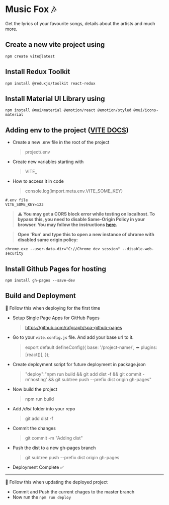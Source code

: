 # Music Fox 🎶

Get the lyrics of your favourite songs, details about the artists and much more.

## Create a new vite project using

`npm create vite@latest`

## Install Redux Toolkit

`npm install @reduxjs/toolkit react-redux`

## Install Material UI Library using

```
npm install @mui/material @emotion/react @emotion/styled @mui/icons-material
```

## Adding env to the project ([VITE DOCS](https://vitejs.dev/guide/env-and-mode.html))

-   Create a new .env file in the root of the project
    > project/.env
-   Create new variables starting with
    > VITE\_
-   How to access it in code
    > console.log(import.meta.env.VITE_SOME_KEY)

```
#.env file
VITE_SOME_KEY=123
```

> **⚠️ You may get a CORS block error while testing on localhost. To bypass this, you need to disable Same-Origin Policy in your browser. You may follow the instructions [here](https://stackoverflow.com/questions/3102819/disable-same-origin-policy-in-chrome).**

> **Open 'Run' and type this to open a new instance of chrome with disabled same origin policy:**

    chrome.exe --user-data-dir="C://Chrome dev session" --disable-web-security

## Install Github Pages for hosting

```
npm install gh-pages --save-dev
```

## Build and Deployment

🚩 Follow this when deploying for the first time

-   Setup Single Page Apps for GitHub Pages

    > https://github.com/rafgraph/spa-github-pages

-   Go to your `vite.config.js` file. And add your base url to it.

    > export default defineConfig({
    > base: '/project-name/', ⬅️
    > plugins: [react()],
    > });

-   Create deployment script for future deployment in package.json

    > "deploy":"npm run build && git add dist -f && git commit -m'hosting' && git subtree push --prefix dist origin gh-pages"

-   Now build the project

    > npm run build

-   Add _/dist_ folder into your repo

    > git add dist -f

-   Commit the changes

    > git commit -m "Adding dist"

-   Push the dist to a new gh-pages branch

    > git subtree push --prefix dist origin gh-pages

-   Deployment Complete ✅

---

🚩 Follow this when updating the deployed project

-   Commit and Push the current chages to the master branch
-   Now run the `npm run deploy`
